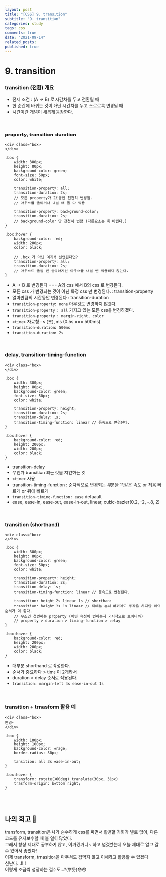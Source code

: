 ```yaml
---
layout: post
title: "[CSS] 9. transition"
subtitle: "9. transition"
categories: study
tags: css
comments: true
date: "2021-09-14"
related_posts:
published: true
---
```


# 9. transition

### transition (전환) 개요

- 전제 조건 : (A -> B) 로 시간차를 두고 전환될 때
- 한 순간에 바뀌는 것이 아닌 시간차를 두고 스르르륵 변경될 때
- 시간이란 개념이 새롭게 등장한다.


<br>

### property, transition-duration

```
<div class="box>
</div>

.box {
    width: 300px;
    height: 80px;
    background-color: green;
    font-size: 50px;
    color: white;

    transition-property: all;
    transition-duration: 2s;
    // 모든 property가 2초동안 천천히 변경됨.
    // 마우스를 올리거나 내릴 때 둘 다 적용

    transition-property: background-color;
    transition-duration: 2s;
    // background-color 만 천천히 변함 (다른요소는 휙 바뀐다.)
}

.box:hover {
    background-color: red;
    width: 200px;
    color: black;

    // .box 가 아닌 여기서 선언된다면?
    transition-property: all;
    transition-duration: 2s;
    // 마우스르 올릴 땐 동작하지만 마우스를 내릴 땐 적용되지 않는다.
}
```

- A -> B 로 변경된다 === A의 css 에서 B의 css 로 변경된다.
- 모든 css 가 변경되는 것이 아닌 특정 css 만 변경된다. : transition-property
- 얼마만큼의 시간동안 변경된다 : transition-duration
- `transition-property: none` 아무것도 변경하지 않겠다.
- `transition-property : all` 가지고 있는 모든 css를 변경하겠다.
- `transition-property : margin-right, color `
- `<time>` 자료형 : s (초), ms (0.5s === 500ms)
- `transition-duration: 500ms`
- `transition-duration: 2s`

<br>


### delay, transition-timing-function

```
<div class="box>
</div>

.box {
    width: 300px;
    height: 80px;
    background-color: green;
    font-size: 50px;
    color: white;

    transition-property: height;
    transition-duration: 2s;
    transition-delay: 1s;
    transition-timing-function: linear // 등속도로 변경된다.
}

.box:hover {
    background-color: red;
    height: 200px;
    width: 200px;
    color: black;
}
```

- transition-delay
- 무언가 transition 되는 것을 지연하는 것
- `<time>` 사용
- transition-timing-function : 순차적으로 변경되는 부분을 똑같은 속도 or 처음 빠르게 or 뒤에 빠르게
- `transition-timing-function: ease` defaault
- ease, ease-in, ease-out, ease-in-out, linear, cubic-bazier(0.2, -2, -.8, 2)

<br>

### transition (shorthand)

```
<div class="box>
</div>

.box {
    width: 300px;
    height: 80px;
    background-color: green;
    font-size: 50px;
    color: white;

    transition-property: height;
    transition-duration: 2s;
    transition-delay: 1s;
    transition-timing-function: linear // 등속도로 변경된다.

    transition: height 2s linear 1s // shorthand
    transition: height 2s 1s linear // 뒤에는 순서 바뀌어도 동작은 하지만 위의 순서가 더 좋다.
    // 무조건 첫번째는 property (어떤 속성이 변하는지 가시적으로 보이니까)
    // property > duration > timing-function > delay
}

.box:hover {
    background-color: red;
    height: 200px;
    width: 200px;
    color: black;
}
```


- 대부분 shorthand 로 작성한다.
- 순서가 중요하다 > time 이 2개라서
- duration > delay 순서로 적용된다.
- `transition: margin-left 4s ease-in-out 1s`

<br>

### transition + trnasform 활용 예

```
<div class="box>
안녕~
</div>

.box {
    width: 100px;
    height: 100px;
    background-color: orage;
    border-radius: 30px;

    tansition: all 3s ease-in-out;
}

.box:hover {
    transform: rotate(360deg) translate(30px, 30px)
    trasform-origin: bottom right;
}
```

<br><br>


## 나의 회고 🤫
transform, transition은 내가 순수하게 css를 짜면서 활용할 기회가 별로 없이, 다른 코드를 유지보수할 때 볼 일이 많았다.<br>
그래서 항상 제대로 공부하지 않고, 이거겠거니~ 하고 넘겼었는데 오늘 제대로 알고 갈 수 있어서 좋았다!<br>
이제 transform, trnasition을 마주쳐도 겁먹지 않고 이해하고 활용할 수 있겠다<br>
신난다...!!!!<br>
이렇게 조금씩 성장하는 걸수도...?(뿌듯)😳😳